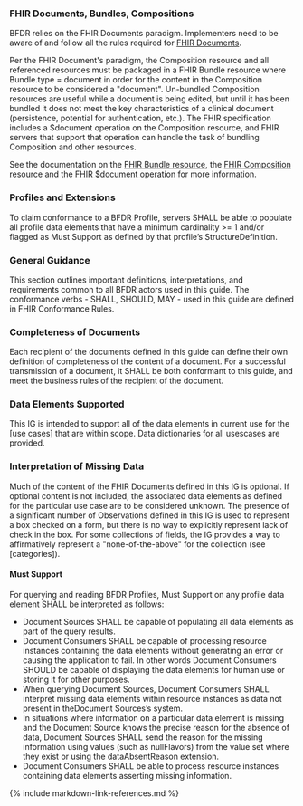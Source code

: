 ### FHIR Documents, Bundles, Compositions

BFDR relies on the FHIR Documents paradigm. Implementers need to be aware of and follow all the rules required for [FHIR Documents](http://hl7.org/fhir/documents.html).

Per the FHIR Document's paradigm, the Composition resource and all referenced resources must be packaged in a FHIR Bundle resource where Bundle.type = document in order for the content in the Composition resource to be considered a "document". Un-bundled Composition resources are useful while a document is being edited, but until it has been bundled it does not meet the key characteristics of a clinical document (persistence, potential for authentication, etc.). The FHIR specification includes a $document operation on the Composition resource, and FHIR servers that support that operation can handle the task of bundling Composition and other resources. 

See the documentation on the [FHIR Bundle resource](http://hl7.org/fhir/bundle.html), the [FHIR Composition resource](http://hl7.org/fhir/composition.html) and the [FHIR $document operation](http://hl7.org/fhir/composition-operation-document.html) for more information. 

### Profiles and Extensions

To claim conformance to a BFDR Profile, servers SHALL be able to populate all profile data elements that have a minimum cardinality >= 1 and/or flagged as Must Support as defined by that profile’s StructureDefinition.

### General Guidance

This section outlines important definitions, interpretations, and requirements common to all BFDR actors used in this guide. The conformance verbs - SHALL, SHOULD, MAY - used in this guide are defined in FHIR Conformance Rules.

### Completeness of Documents
Each recipient of the documents defined in this guide can define their own definition of completeness of the content of a document.  For a successful transmission of a document, it SHALL be both conformant to this guide, and meet the business rules of the recipient of the document.

### Data Elements Supported
This IG is intended to support all of the data elements in current use for the [use cases] that are within scope.   Data dictionaries for all usescases are provided.

### Interpretation of Missing Data
Much of the content of the FHIR Documents defined in this IG is optional. If optional content is not included, the associated data elements as defined for the particular use case are to be considered unknown.  The presence of a significant number of Observations defined in this IG is used to represent a box checked on a form, but there is no way to explicitly represent lack of check in the box. For some collections of fields, the IG provides a way to affirmatively represent a "none-of-the-above" for the collection (see [categories]).

#### Must Support

For querying and reading BFDR Profiles, Must Support on any profile data element SHALL be interpreted as follows:

* Document Sources SHALL be capable of populating all data elements as part of the query results.
* Document Consumers SHALL be capable of processing resource instances containing the data elements without generating an error or causing the application to fail. In other words Document Consumers SHOULD be capable of displaying the data elements for human use or storing it for other purposes.
* When querying Document Sources, Document Consumers SHALL interpret missing data elements within resource instances as data not present in theDocument Sources’s system.
* In situations where information on a particular data element is missing and the Document Source knows the precise reason for the absence of data, Document Sources SHALL send the reason for the missing information using values (such as nullFlavors) from the value set where they exist or using the dataAbsentReason extension.
* Document Consumers SHALL be able to process resource instances containing data elements asserting missing information.

{% include markdown-link-references.md %}